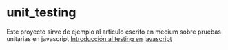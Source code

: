 # unit_testing
Este proyecto sirve de ejemplo al articulo escrito en medium sobre pruebas unitarias en javascript
[Introducción al testing en javascript](https://link.medium.com/9ZhIqIzQs9)

